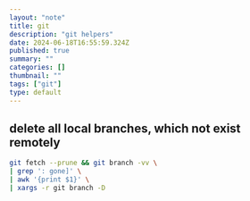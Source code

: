 ```yaml
---
layout: "note"
title: git
description: "git helpers"
date: 2024-06-18T16:55:59.324Z
published: true
summary: ""
categories: []
thumbnail: ""
tags: ["git"]
type: default
---
```


## delete all local branches, which not exist remotely

```bash
git fetch --prune && git branch -vv \
| grep ': gone]' \
| awk '{print $1}' \
| xargs -r git branch -D 
```
